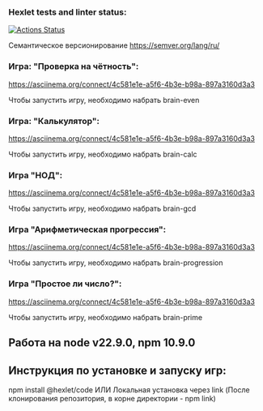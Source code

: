 ### Hexlet tests and linter status:

[![Actions Status](https://github.com/Diana-coder-tech/frontend-project-44/actions/workflows/hexlet-check.yml/badge.svg)](https://github.com/Diana-coder-tech/frontend-project-44/actions)

Семантическое версионирование https://semver.org/lang/ru/

### **Игра: "Проверка на чётность":**
https://asciinema.org/connect/4c581e1e-a5f6-4b3e-b98a-897a3160d3a3

Чтобы запустить игру, необходимо набрать brain-even

### **Игра: "Калькулятор":**
https://asciinema.org/connect/4c581e1e-a5f6-4b3e-b98a-897a3160d3a3

Чтобы запустить игру, необходимо набрать brain-calc

### **Игра "НОД":**
https://asciinema.org/connect/4c581e1e-a5f6-4b3e-b98a-897a3160d3a3

Чтобы запустить игру, необходимо набрать brain-gcd

### **Игра "Арифметическая прогрессия":**

https://asciinema.org/connect/4c581e1e-a5f6-4b3e-b98a-897a3160d3a3

Чтобы запустить игру, необходимо набрать brain-progression

### **Игра "Простое ли число?":**
https://asciinema.org/connect/4c581e1e-a5f6-4b3e-b98a-897a3160d3a3

Чтобы запустить игру, необходимо набрать brain-prime

## **Работа** на node v22.9.0, npm 10.9.0

## **Инструкция по установке и запуску игр:**

npm install @hexlet/code ИЛИ Локальная установка через link (После клонирования репозитория, в корне директории - npm link)
